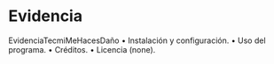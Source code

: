 # Evidencia
EvidenciaTecmiMeHacesDaño
• Instalación y configuración.
• Uso del programa.
• Créditos.
• Licencia (none).
